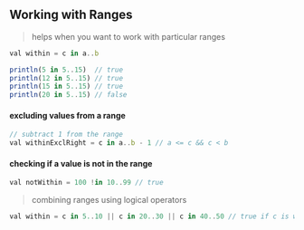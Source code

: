 ## Working with Ranges
> helps when you want to work with particular ranges
```js
val within = c in a..b
```

```js
println(5 in 5..15)  // true
println(12 in 5..15) // true
println(15 in 5..15) // true
println(20 in 5..15) // false
```

#### excluding values from a range
```js
// subtract 1 from the range
val withinExclRight = c in a..b - 1 // a <= c && c < b
```

#### checking if a value is not in the range
```js
val notWithin = 100 !in 10..99 // true
```

> combining ranges using logical operators
```js
val within = c in 5..10 || c in 20..30 || c in 40..50 // true if c is within at least one range
```
